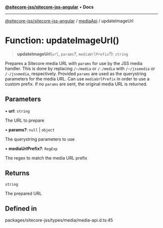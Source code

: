 [**@sitecore-jss/sitecore-jss-angular**](../../../README.md) • **Docs**

***

[@sitecore-jss/sitecore-jss-angular](../../../README.md) / [mediaApi](../README.md) / updateImageUrl

# Function: updateImageUrl()

> **updateImageUrl**(`url`, `params`?, `mediaUrlPrefix`?): `string`

Prepares a Sitecore media URL with `params` for use by the JSS media handler.
This is done by replacing `/~/media` or `/-/media` with `/~/jssmedia` or `/-/jssmedia`, respectively.
Provided `params` are used as the querystring parameters for the media URL.
Can use `mediaUrlPrefix` in order to use a custom prefix.
If no `params` are sent, the original media URL is returned.

## Parameters

• **url**: `string`

The URL to prepare

• **params?**: `null` \| `object`

The querystring parameters to use

• **mediaUrlPrefix?**: `RegExp`

The regex to match the media URL prefix

## Returns

`string`

The prepared URL

## Defined in

packages/sitecore-jss/types/media/media-api.d.ts:45
